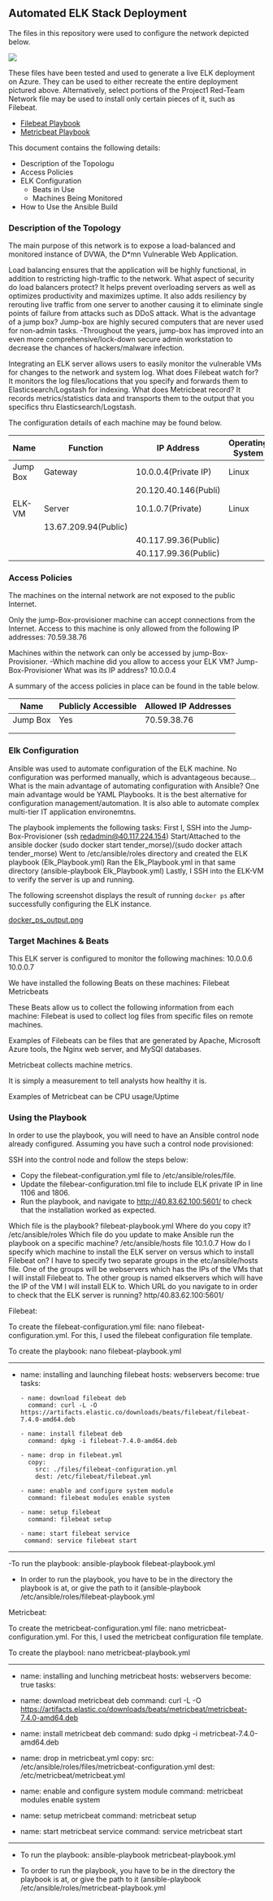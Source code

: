 ## Automated ELK Stack Deployment

The files in this repository were used to configure the network depicted below.

![](https://github.com/shahbazkhan85/Project-1/blob/main/diagrams/Azure%20Elk%20Stack.png)

These files have been tested and used to generate a live ELK deployment on Azure. They can be used to either recreate the entire deployment pictured above. Alternatively, select portions of the Project1 Red-Team Network file may be used to install only certain pieces of it, such as Filebeat.

  - [Filebeat Playbook](https://github.com/shahbazkhan85/Project-1/blob/main/ansible/filebeat%20playbook.yml)
  - [Metricbeat Playbook](https://github.com/shahbazkhan85/Project-1/blob/main/ansible/metricbeat%20playbook.yml)
  
This document contains the following details:
- Description of the Topologu
- Access Policies
- ELK Configuration
  - Beats in Use
  - Machines Being Monitored
- How to Use the Ansible Build


### Description of the Topology

The main purpose of this network is to expose a load-balanced and monitored instance of DVWA, the D*mn Vulnerable Web Application.

Load balancing ensures that the application will be highly functional, in addition to restricting high-traffic to the network.
 What aspect of security do load balancers protect?
It helps prevent overloading servers as well as optimizes productivity and maximizes uptime.
It also adds resiliency by rerouting live traffic from one server to another causing it to eliminate single points of failure from attacks such as DDoS attack.
 What is the advantage of a jump box?
Jump-box are highly secured computers that are never used for non-admin tasks. -Throughout the years, jump-box has improved into an even more comprehensive/lock-down secure admin workstation to decrease the chances of hackers/malware infection.

Integrating an ELK server allows users to easily monitor the vulnerable VMs for changes to the network and system log.
 What does Filebeat watch for?
It monitors the log files/locations that you specify and forwards them to Elasticsearch/Logstash for indexing.
 What does Metricbeat record?
It records metrics/statistics data and transports them to the output that you specifics thru Elasticsearch/Logstash.

The configuration details of each machine may be found below.


| Name     | Function | IP Address          |Operating System |
|----------|----------|---------------------|-----------------|
| Jump Box | Gateway  | 10.0.0.4(Private IP)|     Linux       |
|          |          | 20.120.40.146(Publi)|                 |
| ELK-VM   | Server   | 10.1.0.7(Private)   |     Linux       |
|                     | 13.67.209.94(Public)|                 |                                                                                                               |  web-VM1 | Server   | 10.0.0.6(Private)   |     Linux       |
|          |          | 40.117.99.36(Public)|                 |                                                                                                               |  Wdb-VM2 | Server   | 10.0.0.7(Private)   |     Linux       |
|          |          | 40.117.99.36(Public)|                 |                  

### Access Policies

The machines on the internal network are not exposed to the public Internet. 

Only the jump-Box-provisioner machine can accept connections from the Internet. Access to this machine is only allowed from the following IP addresses:
70.59.38.76

Machines within the network can only be accessed by jump-Box-Provisioner.
-Which machine did you allow to access your ELK VM?
Jump-Box-Provisioner
 What was its IP address?
10.0.0.4

A summary of the access policies in place can be found in the table below.

| Name     | Publicly Accessible | Allowed IP Addresses |
|----------|---------------------|----------------------|
| Jump Box | Yes                 | 70.59.38.76          |
|          |                     |                      |
|          |                     |                      |

### Elk Configuration

Ansible was used to automate configuration of the ELK machine. No configuration was performed manually, which is advantageous because...
 What is the main advantage of automating configuration with Ansible?
One main advantage would be YAML Playbooks. It is the best alternative for configuration management/automation.
It is also able to automate complex multi-tier IT application environemtns.

The playbook implements the following tasks:
First I, SSH into the Jump-Box-Provisioner (ssh redadmin@40.117.224.154)
Start/Attached to the ansible docker (sudo docker start tender_morse)/(sudo docker attach tender_morse)
Went to /etc/ansible/roles directory and created the ELK playbook (Elk_Playbook.yml)
Ran the Elk_Playbook.yml in that same directory (ansible-playbook Elk_Playbook.yml)
Lastly, I SSH into the ELK-VM to verify the server is up and running.

The following screenshot displays the result of running `docker ps` after successfully configuring the ELK instance.

[docker_ps_output.png](https://github.com/shahbazkhan85/Project-1/blob/main/Readme/Images/Docker%20Ps.png)

### Target Machines & Beats
This ELK server is configured to monitor the following machines:
10.0.0.6
10.0.0.7

We have installed the following Beats on these machines:
Filebeat
Metricbeats

These Beats allow us to collect the following information from each machine:
Filebeat is used to collect log files from specific files on remote machines.

Examples of Filebeats can be files that are generated by Apache, Microsoft Azure tools, the Nginx web server, and MySQl databases.

Metricbeat collects machine metrics.

It is simply a measurement to tell analysts how healthy it is.

Examples of Metricbeat can be CPU usage/Uptime
### Using the Playbook
In order to use the playbook, you will need to have an Ansible control node already configured. Assuming you have such a control node provisioned: 

SSH into the control node and follow the steps below:
- Copy the filebeat-configuration.yml file to /etc/ansible/roles/file.
- Update the filebear-configuration.tml file to include ELK private IP in line 1106 and 1806.
- Run the playbook, and navigate to http://40.83.62.100:5601/ to check that the installation worked as expected.

Which file is the playbook?
filebeat-playbook.yml
 Where do you copy it?
/etc/ansible/roles
Which file do you update to make Ansible run the playbook on a specific machine?
 /etc/ansible/hosts file 10.1.0.7
 How do I specify which machine to install the ELK server on versus which to install Filebeat on?
I have to specify two separate groups in the etc/ansible/hosts file. One of the groups will be webservers which has the IPs of the VMs that I will install Filebeat to. The other group is named elkservers which will have the IP of the VM I will install ELK to.
Which URL do you navigate to in order to check that the ELK server is running?
http/40.83.62.100:5601/



Filebeat:

 To create the filebeat-configuration.yml file: nano filebeat-configuration.yml. For this, I used the filebeat configuration file template.

 To create the playbook: nano filebeat-playbook.yml

  ---
 - name: installing and launching filebeat
	   hosts: webservers
       become: true
       tasks:

	   - name: download filebeat deb
  	     command: curl -L -O https://artifacts.elastic.co/downloads/beats/filebeat/filebeat-7.4.0-amd64.deb

	   - name: install filebeat deb
  	     command: dpkg -i filebeat-7.4.0-amd64.deb

	   - name: drop in filebeat.yml
  	     copy:
   	       src: ./files/filebeat-configuration.yml
   	       dest: /etc/filebeat/filebeat.yml

	   - name: enable and configure system module
  	     command: filebeat modules enable system

	   - name: setup filebeat
  	     command: filebeat setup

	   - name: start filebeat service
  	    command: service filebeat start
---
-To run the playbook: ansible-playbook filebeat-playbook.yml

* In order to run the playbook, you have to be in the directory the playbook is at, or give the path to it (ansible-playbook /etc/ansible/roles/filebeat-playbook.yml


Metricbeat:

To create the metricbeat-configuration.yml file: nano metricbeat-configuration.yml. For this, I used the metricbeat configuration file template.

 To create the playbool: nano metricbeat-playbook.yml

---
  - name: installing and lunching metricbeat
    hosts: webservers
    become: true
    tasks:
    
  - name: download metricbeat deb
    command: curl -L -O https://artifacts.elastic.co/downloads/beats/metricbeat/metricbeat-7.4.0-amd64.deb
    
  - name: install metricbeat deb
    command: sudo dpkg -i metricbeat-7.4.0-amd64.deb
    
  - name: drop in metricbeat.yml
    copy:
      src: /etc/ansible/roles/files/metricbeat-configuration.yml
      dest: /etc/metricbeat/metricbeat.yml
      
   - name: enable and configure system module
     command: metricbeat modules enable system
     
   - name: setup metricbeat
     command: metricbeat setup
     
   - name: start metricbeat service
     command: service metricbeat start
     
   ---
   
   - To run the playbook: ansible-playbook metricbeat-playbook.yml
   
   * To order to run the playbook, you have to be in the directory the playbook is at, or give the path to it (ansible-playbook /etc/ansible/roles/metricbeat-playbook.yml







